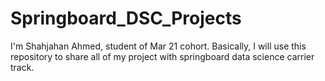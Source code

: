 # Springboard_DSC_Projects
I'm Shahjahan Ahmed, student of Mar 21 cohort. Basically, I will use this repository to share all of my project with springboard data science carrier track.
